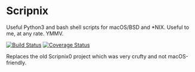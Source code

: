 # Scripnix
Useful Python3 and bash shell scripts for macOS/BSD and \*NIX. Useful to me, at any rate. YMMV.

[![Build Status](https://travis-ci.org/yukondude/Scripnix.svg?branch=master)](https://travis-ci.org/yukondude/Scripnix)
[![Coverage Status](https://coveralls.io/repos/github/yukondude/Scripnix/badge.svg)](https://coveralls.io/github/yukondude/Scripnix)

Replaces the old Scripnix0 project which was very crufty and not macOS-friendly.
